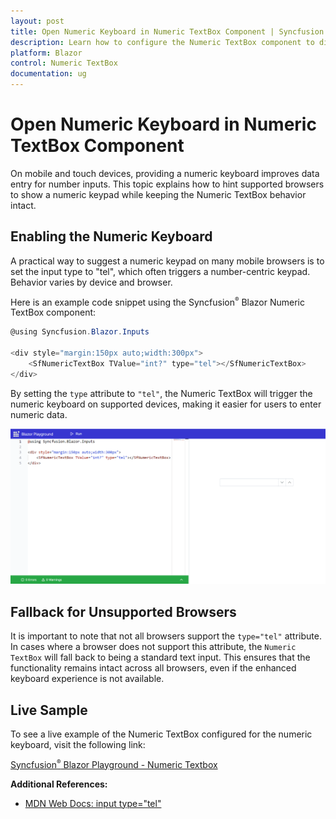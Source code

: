 ```yaml
---
layout: post
title: Open Numeric Keyboard in Numeric TextBox Component | Syncfusion
description: Learn how to configure the Numeric TextBox component to display the numeric keyboard in web applications.
platform: Blazor
control: Numeric TextBox
documentation: ug
---
```


# Open Numeric Keyboard in Numeric TextBox Component

On mobile and touch devices, providing a numeric keyboard improves data entry for number inputs. This topic explains how to hint supported browsers to show a numeric keypad while keeping the Numeric TextBox behavior intact.

## Enabling the Numeric Keyboard

A practical way to suggest a numeric keypad on many mobile browsers is to set the input type to "tel", which often triggers a number-centric keypad. Behavior varies by device and browser.

Here is an example code snippet using the Syncfusion<sup style="font-size:70%">&reg;</sup> Blazor Numeric TextBox component:

```csharp
@using Syncfusion.Blazor.Inputs

<div style="margin:150px auto;width:300px">
    <SfNumericTextBox TValue="int?" type="tel"></SfNumericTextBox>
</div>
```

By setting the `type` attribute to `"tel"`, the Numeric TextBox will trigger the numeric keyboard on supported devices, making it easier for users to enter numeric data.

![Open Numeric Keyboard in Numeric TextBox Component](../images/Open-Numeric-Keyboard-in-Numeric-TextBox-Component.gif)

## Fallback for Unsupported Browsers

It is important to note that not all browsers support the `type="tel"` attribute. In cases where a browser does not support this attribute, the `Numeric TextBox` will fall back to being a standard text input. This ensures that the functionality remains intact across all browsers, even if the enhanced keyboard experience is not available.

## Live Sample

To see a live example of the Numeric TextBox configured for the numeric keyboard, visit the following link:

[Syncfusion<sup style="font-size:70%">&reg;</sup> Blazor Playground - Numeric Textbox](https://blazorplayground.syncfusion.com/embed/rDLpjJrOLrHzOprq?appbar=true&editor=true&result=true&errorlist=true&theme=bootstrap5)

**Additional References:**
- [MDN Web Docs: input type="tel"](https://developer.mozilla.org/en-US/docs/Web/HTML/Element/input/tel)
